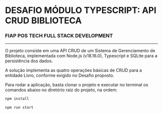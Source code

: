 # DESAFIO MÓDULO TYPESCRIPT: API CRUD BIBLIOTECA
### FIAP POS TECH FULL STACK DEVELOPMENT
---

O projeto consiste em uma API CRUD de um Sistema de Gerenciamento de Biblioteca, implementada com Node.js (v18.16.0), Typescript e SQLite para a persistência dos dados.

A solução implementa as quatro operações básicas de CRUD para a entidade Livro, conforme exigido no Desafio proposto.

Para rodar a aplicação, basta clonar o projeto e executar no terminal os comandos abaixo no diretório raiz do projeto, na ordem:

```javascript
npm install
```
```javascript
npm run start
```
